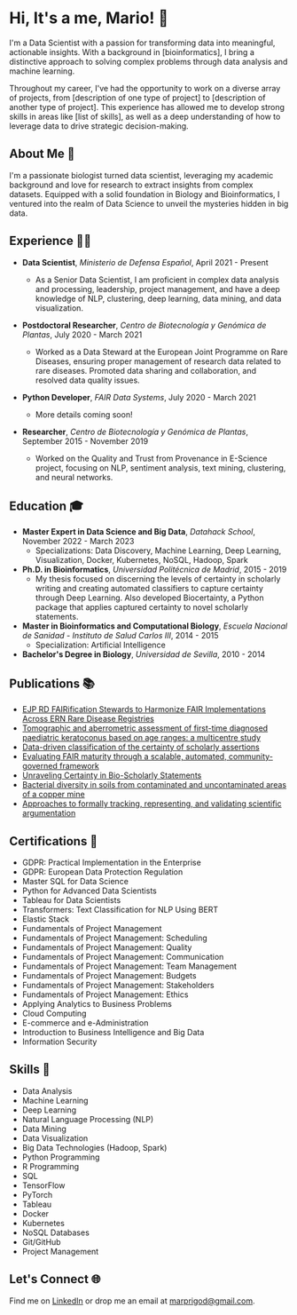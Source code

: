 # Hi, It's a me, Mario! 👋

I'm a Data Scientist with a passion for transforming data into meaningful, actionable insights. With a background in [bioinformatics], I bring a distinctive approach to solving complex problems through data analysis and machine learning.

Throughout my career, I've had the opportunity to work on a diverse array of projects, from [description of one type of project] to [description of another type of project]. This experience has allowed me to develop strong skills in areas like [list of skills], as well as a deep understanding of how to leverage data to drive strategic decision-making.

## About Me 📌
I'm a passionate biologist turned data scientist, leveraging my academic background and love for research to extract insights from complex datasets. Equipped with a solid foundation in Biology and Bioinformatics, I ventured into the realm of Data Science to unveil the mysteries hidden in big data.

## Experience 👨‍💼

- **Data Scientist**, _Ministerio de Defensa Español_, April 2021 - Present
  - As a Senior Data Scientist, I am proficient in complex data analysis and processing, leadership, project management, and have a deep knowledge of NLP, clustering, deep learning, data mining, and data visualization.
  
- **Postdoctoral Researcher**, _Centro de Biotecnología y Genómica de Plantas_, July 2020 - March 2021
  - Worked as a Data Steward at the European Joint Programme on Rare Diseases, ensuring proper management of research data related to rare diseases. Promoted data sharing and collaboration, and resolved data quality issues.

- **Python Developer**, _FAIR Data Systems_, July 2020 - March 2021
  - More details coming soon!
  
- **Researcher**, _Centro de Biotecnología y Genómica de Plantas_, September 2015 - November 2019
  - Worked on the Quality and Trust from Provenance in E-Science project, focusing on NLP, sentiment analysis, text mining, clustering, and neural networks.

## Education 🎓
- **Master Expert in Data Science and Big Data**, _Datahack School_, November 2022 - March 2023
  - Specializations: Data Discovery, Machine Learning, Deep Learning, Visualization, Docker, Kubernetes, NoSQL, Hadoop, Spark
- **Ph.D. in Bioinformatics**, _Universidad Politécnica de Madrid_, 2015 - 2019
  - My thesis focused on discerning the levels of certainty in scholarly writing and creating automated classifiers to capture certainty through Deep Learning. Also developed Biocertainty, a Python package that applies captured certainty to novel scholarly statements.
- **Master in Bioinformatics and Computational Biology**, _Escuela Nacional de Sanidad - Instituto de Salud Carlos III_, 2014 - 2015
  - Specialization: Artificial Intelligence
- **Bachelor's Degree in Biology**, _Universidad de Sevilla_, 2010 - 2014

  
## Publications 📚
- [EJP RD FAIRification Stewards to Harmonize FAIR Implementations Across ERN Rare Disease Registries](https://doi.org/unknown)
- [Tomographic and aberrometric assessment of first-time diagnosed paediatric keratoconus based on age ranges: a multicentre study](https://doi.org/unknown)
- [Data-driven classification of the certainty of scholarly assertions](https://doi.org/unknown)
- [Evaluating FAIR maturity through a scalable, automated, community-governed framework](https://doi.org/10.1038/s41597-019-0184-5)
- [Unraveling Certainty in Bio-Scholarly Statements](https://doi.org/10.13140/RG.2.2.31438.92484)
- [Bacterial diversity in soils from contaminated and uncontaminated areas of a copper mine](https://doi.org/10.13140/RG.2.2.22735.18080)
- [Approaches to formally tracking, representing, and validating scientific argumentation](https://doi.org/10.13140/RG.2.2.16178.45761)

## Certifications 📜
- GDPR: Practical Implementation in the Enterprise
- GDPR: European Data Protection Regulation
- Master SQL for Data Science
- Python for Advanced Data Scientists
- Tableau for Data Scientists
- Transformers: Text Classification for NLP Using BERT
- Elastic Stack
- Fundamentals of Project Management
- Fundamentals of Project Management: Scheduling
- Fundamentals of Project Management: Quality
- Fundamentals of Project Management: Communication
- Fundamentals of Project Management: Team Management
- Fundamentals of Project Management: Budgets
- Fundamentals of Project Management: Stakeholders
- Fundamentals of Project Management: Ethics
- Applying Analytics to Business Problems
- Cloud Computing
- E-commerce and e-Administration
- Introduction to Business Intelligence and Big Data
- Information Security

## Skills 🚀
- Data Analysis
- Machine Learning
- Deep Learning
- Natural Language Processing (NLP)
- Data Mining
- Data Visualization
- Big Data Technologies (Hadoop, Spark)
- Python Programming
- R Programming
- SQL
- TensorFlow
- PyTorch
- Tableau
- Docker
- Kubernetes
- NoSQL Databases
- Git/GitHub
- Project Management

## Let's Connect 🌐
Find me on [LinkedIn](https://www.linkedin.com/in/mario-pg) or drop me an email at marprigod@gmail.com.
